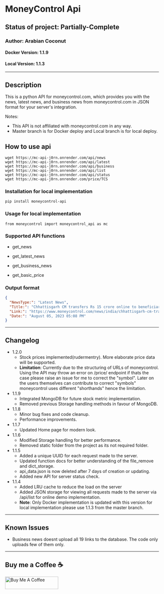# MoneyControl Api

## Status of project: **Partially-Complete**

### Author: Arabian Coconut

#### Docker Version: 1.1.9

#### Local Version: 1.1.3

---

## Description

This is a python API for moneycontrol.com, which provides you with the news, latest news, and
business news from moneycontrol.com in JSON format for your server's integration.

Notes:

- This API is not affiliated with moneycontrol.com in any way.
- Master branch is for Docker deploy and Local branch is for local deploy.

## How to use api

```shell
wget https://mc-api-j0rn.onrender.com/api/news
wget https://mc-api-j0rn.onrender.com/api/latest
wget https://mc-api-j0rn.onrender.com/api/business
wget https://mc-api-j0rn.onrender.com/api/list
wget https://mc-api-j0rn.onrender.com/api/status
wget https://mc-api-j0rn.onrender.com/price/TCS
```

### Installation for local implementation

`pip install moneycontrol-api`

### Usage for local implementation

`from moneycontrol import moneycontrol_api as mc`

### Supported API functions

- get_news

- get_latest_news

- get_business_news

- get_basic_price

### Output format

```json
{
  "NewsType:": "Latest News",
  "Title:": "Chhattisgarh CM transfers Rs 15 crore online to beneficiaries as part of Godhan Nyay Yojana",
  "Link:": "https://www.moneycontrol.com/news/india/chhattisgarh-cm-transfers-rs-15-crore-online-to-beneficiaries-as-part-of-godhan-nyay-yojana-11103381.html",
  "Date:": "August 05, 2023 05:08 PM"
}
```

---

## Changelog

- 1.2.0
  - Stock prices implemented(rudermentry). More elaborate price data will be supported.
  - **Limitation**: Currently due to the structuring of URLs of moneycontrol. Using the API may throw an error on /price/ endpoint if thats the case please raise an issue for me to correct the "symbol". Later on the users themselves can contribute to correct "symbols" moneycontrol uses different "shorthands" hence the limitation.
- 1.1.9
  - Integrated MongoDB for future stock metric implementation.
  - Removed previous Storage handling methods in favour of MongoDB.
- 1.1.8
  - Minor bug fixes and code cleanup.
  - Performance improvements.
- 1.1.7
  - Updated Home page for modern look.
- 1.1.6
  - Modified Storage handling for better performance.
  - Removed static folder from the project as its not required folder.
- 1.1.5
  - Added a unique UUID for each request made to the server.
  - Updated function docs for better understanding of the file_remove and dict_storage.
  - api_data.json is now deleted after 7 days of creation or updating.
  - Added new API for server status check.
- 1.1.4
  - Added LRU cache to reduce the load on the server
  - Added JSON storage for viewing all requests made to the server via /api/list for online demo implementation.
  - **Note**: Only Docker implementation is updated with this version for local implementation please use 1.1.3 from the master branch.

---

## Known Issues

- Business news doesnt upload all 19 links to the database. The code only uploads few of them only.

---

## Buy me a Coffee :coffee:

<a href="https://www.buymeacoffee.com/arabiancoconut" target="_blank"><img src="https://cdn.buymeacoffee.com/buttons/default-orange.png" alt="Buy Me A Coffee" height="41" width="174"></a>
